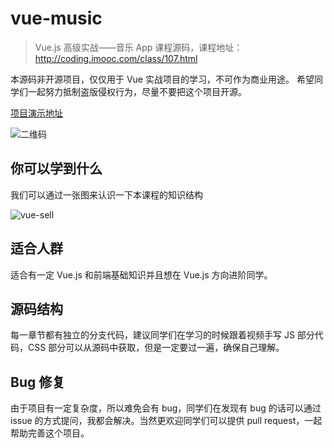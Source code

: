 # vue-music

> Vue.js 高级实战——音乐 App 课程源码，课程地址： http://coding.imooc.com/class/107.html

本源码非开源项目，仅仅用于 Vue 实战项目的学习，不可作为商业用途。
希望同学们一起努力抵制盗版侵权行为，尽量不要把这个项目开源。

[项目演示地址](http://ustbhuangyi.com/music/)

![二维码](http://qr.api.cli.im/qr?data=http%253A%252F%252Fustbhuangyi.com%252Fmusic&level=H&transparent=false&bgcolor=%23ffffff&forecolor=%23000000&blockpixel=12&marginblock=1&logourl=&size=280&kid=cliim&key=ab1f62311bfc4de5bc301283707c0328)

## 你可以学到什么
我们可以通过一张图来认识一下本课程的知识结构

![vue-sell](https://static.galileo.xiaojukeji.com/static/tms/shield/Vue.js_music_xmind.png)

## 适合人群
适合有一定 Vue.js 和前端基础知识并且想在 Vue.js 方向进阶同学。

## 源码结构

每一章节都有独立的分支代码，建议同学们在学习的时候跟着视频手写 JS 部分代码，CSS 部分可以从源码中获取，但是一定要过一遍，确保自己理解。

## Bug 修复

由于项目有一定复杂度，所以难免会有 bug，同学们在发现有 bug 的话可以通过 issue 的方式提问，我都会解决。当然更欢迎同学们可以提供 pull request，一起帮助完善这个项目。
